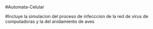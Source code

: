 #Automata-Celular


#Incluye la simulacion del proceso de infecccion de la red de virus de computadoras y la del anidamiento de aves

